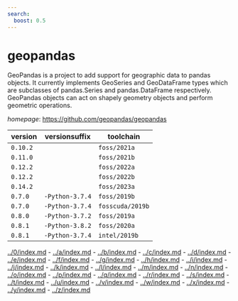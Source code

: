 ```yaml
---
search:
  boost: 0.5
---
```

# geopandas

GeoPandas is a project to add support for geographic data to pandas objects. It currently implements GeoSeries and GeoDataFrame types which are subclasses of pandas.Series and pandas.DataFrame respectively. GeoPandas objects can act on shapely geometry objects and perform geometric operations.

*homepage*: <https://github.com/geopandas/geopandas>

version | versionsuffix | toolchain
--------|---------------|----------
``0.10.2`` |  | ``foss/2021a``
``0.11.0`` |  | ``foss/2021b``
``0.12.2`` |  | ``foss/2022a``
``0.12.2`` |  | ``foss/2022b``
``0.14.2`` |  | ``foss/2023a``
``0.7.0`` | ``-Python-3.7.4`` | ``foss/2019b``
``0.7.0`` | ``-Python-3.7.4`` | ``fosscuda/2019b``
``0.8.0`` | ``-Python-3.7.2`` | ``foss/2019a``
``0.8.1`` | ``-Python-3.8.2`` | ``foss/2020a``
``0.8.1`` | ``-Python-3.7.4`` | ``intel/2019b``

[../0/index.md](0) - [../a/index.md](a) - [../b/index.md](b) - [../c/index.md](c) - [../d/index.md](d) - [../e/index.md](e) - [../f/index.md](f) - [../g/index.md](g) - [../h/index.md](h) - [../i/index.md](i) - [../j/index.md](j) - [../k/index.md](k) - [../l/index.md](l) - [../m/index.md](m) - [../n/index.md](n) - [../o/index.md](o) - [../p/index.md](p) - [../q/index.md](q) - [../r/index.md](r) - [../s/index.md](s) - [../t/index.md](t) - [../u/index.md](u) - [../v/index.md](v) - [../w/index.md](w) - [../x/index.md](x) - [../y/index.md](y) - [../z/index.md](z)

